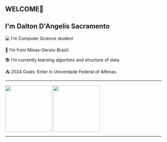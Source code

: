 ## WELCOME👋

## I'm Dalton D'Angelis Sacramento

:computer: I'm Computer Science student

:house_with_garden: I’m from Minas-Gerais-Brazil.

:books: I’m currently learning algoritms and structure of data.

:outbox_tray: 2024 Goals: Enter in Univerdade Federal of Alfenas.

---

<div>
<img height ="150em" align="center" src="https://github-readme-stats.vercel.app/api?username=DaltonSacramento&theme=tokyonight&show_icons=true"/>

<img height ="150em" align="center" src="https://github-readme-stats.vercel.app/api/top-langs/?username=DaltonSacramento&layout=compact"/>
</div>

---